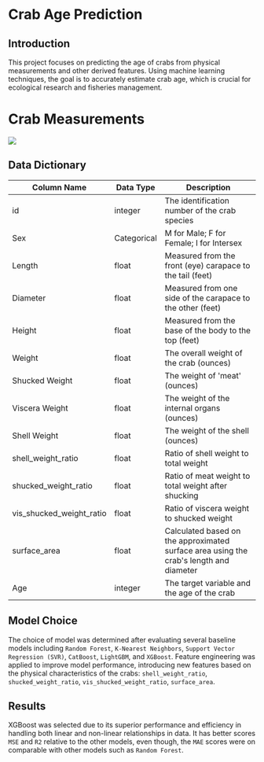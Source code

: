 # Crab Age Prediction

## Introduction
This project focuses on predicting the age of crabs from physical measurements and other derived features. Using machine learning techniques, the goal is to accurately estimate crab age, which is crucial for ecological research and fisheries management.


# Crab Measurements


<img src='../images/Measurement-of-width-and-length-of-crab-Source-FAO.png'>


## Data Dictionary

| Column Name      | Data Type   | Description                                                |
|------------------|-------------|------------------------------------------------------------|
| id               | integer     | The identification number of the crab species              |
| Sex              | Categorical | M for Male; F for Female; I for Intersex                     |
| Length           | float       | Measured from the front (eye) carapace to the tail  (feet)        |
| Diameter         | float       | Measured from one side of the carapace to the other  (feet)|
| Height           | float       | Measured from the base of the body to the top     (feet)          |
| Weight           | float       | The overall weight of the crab (ounces)                            |
| Shucked Weight   | float       | The weight of 'meat' (ounces)                                      |
| Viscera Weight   | float       | The weight of the internal organs (ounces)                          |
| Shell Weight     | float       | The weight of the shell (ounces)                                   |
| shell_weight_ratio | float    | Ratio of shell weight to total weight                |
| shucked_weight_ratio | float    | Ratio of meat weight to total weight after shucking                |
| vis_shucked_weight_ratio | float    | Ratio of viscera weight to shucked weight                |
| surface_area | float    | Calculated based on the approximated surface area using the crab's length and diameter                |
| Age              | integer     | The target variable and the age of the crab                |


## Model Choice
The choice of model was determined after evaluating several baseline models including `Random Forest`, `K-Nearest Neighbors`, `Support Vector Regression (SVR)`, `CatBoost`, `LightGBM`, and `XGBoost`. Feature engineering was applied to improve model performance, introducing new features based on the physical characteristics of the crabs: `shell_weight_ratio`, `shucked_weight_ratio`, `vis_shucked_weight_ratio`, `surface_area`.

## Results
XGBoost was selected due to its superior performance and efficiency in handling both linear and non-linear relationships in data. It has better scores `MSE` and `R2` relative to the other models, even though, the `MAE` scores were on comparable with other models such as `Random Forest`.
